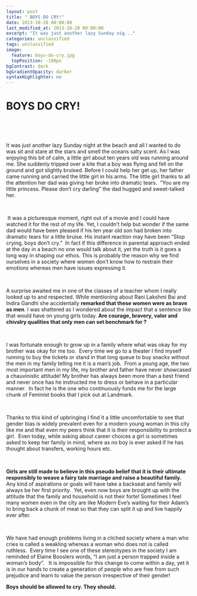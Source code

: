 ```yaml
---
layout: post
title: " BOYS DO CRY!"
date: 2013-10-20 00:00:00
last_modified_at: 2013-10-20 00:00:00
excerpt: "It was just another lazy Sunday nig..." 
categories: unclassified
tags: unclassified
image: 
  feature: boys-do-cry.jpg
  topPosition: -100px
bgContrast: dark
bgGradientOpacity: darker
syntaxHighlighter: no
---
```

# BOYS DO CRY!

				

			


						


		


			



		

		


 


 


It was just another lazy Sunday night at the beach and all I wanted to do was sit and stare at the stars and smell the oceans salty scent. As I was enjoying this bit of calm, a little girl about ten years old was running around me. She suddenly tripped over a kite that a boy was flying and fell on the ground and got slightly bruised. Before I could help her get up, her father came running and carried the little girl in his arms. The little girl thanks to all the attention her dad was giving her broke into dramatic tears.  “You are my little princess. Please don’t cry darling” the dad hugged and sweet-talked her.


 


 It was a picturesque moment, right out of a movie and I could have watched it for the rest of my life. Yet, I couldn’t help but wonder if the same dad would have been pleased if his ten year old son had broken into dramatic tears for a little bruise. His instant reaction may have been “Stop crying, boys don’t cry.”  In fact if this difference in parental approach ended at the day in a beach no one would talk about it, yet the truth is it goes a long way in shaping our ethos. This is probably the reason why we find ourselves in a society where women don’t know how to restrain their emotions whereas men have issues expressing it.


 


A surprise awaited me in one of the classes of a teacher whom I really looked up to and respected. While mentioning about Rani Lakshmi Bai and Indira Gandhi she accidentally **remarked that these women were as brave as men**. I was shattered as I wondered about the impact that a sentence like that would have on young girls today. **Are courage, bravery, valor and chivalry qualities that only men can set benchmark for ?** 


 


I was fortunate enough to grow up in a family where what was okay for my brother was okay for me too.  Every time we go to a theater I find myself running to buy the tickets or stand in that long queue to buy snacks without the men in my family telling me it is a man’s job.  From a young age, the two most important men in my life, my brother and father have never showcased a chauvinistic attitude! My brother has always been more than a best friend and never once has he instructed me to dress or behave in a particular manner.  In fact he is the one who continuously funds me for the large chunk of Feminist books that I pick out at Landmark.


 


Thanks to this kind of upbringing I find it a little uncomfortable to see that gender bias is widely prevalent even for a modern young woman in this city like me and that even my peers think that it is their responsibility to protect a girl.  Even today, while asking about career choices a girl is sometimes asked to keep her family in mind, where as no boy is ever asked if he has thought about transfers, working hours etc.   


 


**Girls are still made to believe in this pseudo belief that it is their ultimate responsibly to weave a fairy tale marriage and raise a beautiful family.**  Any kind of aspirations or goals will have take a backseat and family will always be her first priority.  Yet, even now boys are brought up with the attitude that the family and household is not their forte! Sometimes I feel many women even in the city are like Modern Eve’s waiting for their Adam’s to bring back a chunk of meat so that they can split it up and live happily ever after.


 


We have had enough problems living in a cliched society where a man who cries is called a weakling whereas a woman who does not is called ruthless.  Every time I see one of these stereotypes in the society I am reminded of Elaine Booslers words, “I am just a person trapped inside a woman’s body”.   It is impossible for this change to come within a day, yet it is in our hands to create a generation of people who are free from such prejudice and learn to value the person irrespective of their gender! 



**Boys should be allowed to cry. They should.**


					

			

				
